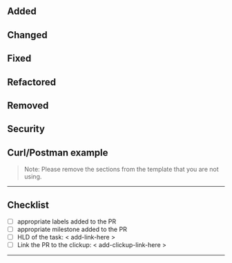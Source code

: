 ## Added

## Changed

## Fixed

## Refactored

## Removed

## Security

## Curl/Postman example

> Note: Please remove the sections from the template that you are not using.

---

## Checklist

- [ ] appropriate labels added to the PR
- [ ] appropriate milestone added to the PR
- [ ] HLD of the task: < add-link-here >
- [ ] Link the PR to the clickup: < add-clickup-link-here >

---

